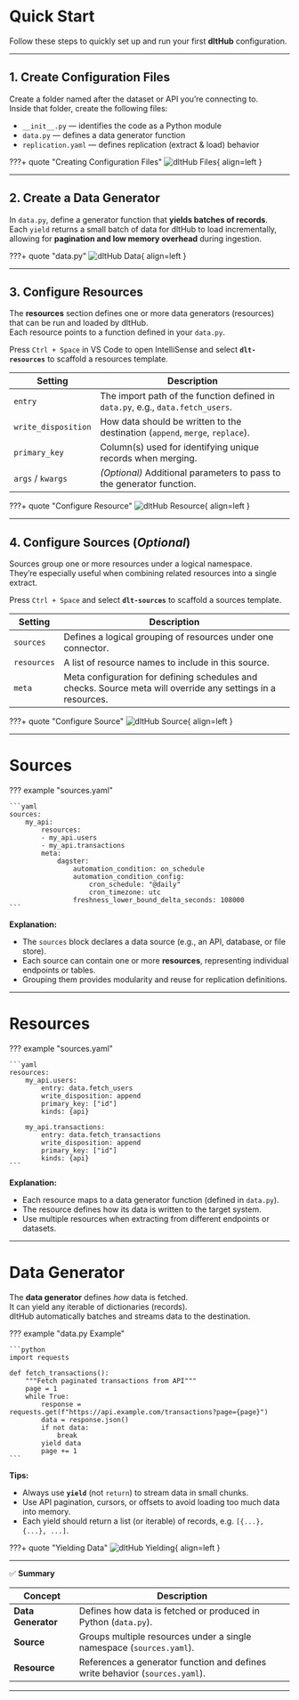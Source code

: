 # Quick Start

Follow these steps to quickly set up and run your first **dltHub** configuration.

---

## 1. Create Configuration Files

Create a folder named after the dataset or API you’re connecting to.  
Inside that folder, create the following files:

- `__init__.py` — identifies the code as a Python module  
- `data.py` — defines a data generator function  
- `replication.yaml` — defines replication (extract & load) behavior

???+ quote "Creating Configuration Files"
    ![dltHub Files](../../img/dlt/1_files.gif){ align=left }

---

## 2. Create a Data Generator

In `data.py`, define a generator function that **yields batches of records**.  
Each `yield` returns a small batch of data for dltHub to load incrementally, allowing for **pagination and low memory overhead** during ingestion.

???+ quote "data.py"
    ![dltHub Data](../../img/dlt/2_data.gif){ align=left }

---

## 3. Configure Resources

The **resources** section defines one or more data generators (resources) that can be run and loaded by dltHub.  
Each resource points to a function defined in your `data.py`.

Press `Ctrl + Space` in VS Code to open IntelliSense and select **`dlt-resources`** to scaffold a resources template.

| Setting | Description |
| -------- | ----------- |
| `entry` | The import path of the function defined in `data.py`, e.g., `data.fetch_users`. |
| `write_disposition` | How data should be written to the destination (`append`, `merge`, `replace`). |
| `primary_key` | Column(s) used for identifying unique records when merging. |
| `args` / `kwargs` | *(Optional)* Additional parameters to pass to the generator function. |

???+ quote "Configure Resource"
    ![dltHub Resource](../../img/dlt/3_resource.gif){ align=left }

---

## 4. Configure Sources (*Optional*)

Sources group one or more resources under a logical namespace.  
They’re especially useful when combining related resources into a single extract.

Press `Ctrl + Space` and select **`dlt-sources`** to scaffold a sources template.


| Setting | Description |
| -------- | ----------- |
| `sources` | Defines a logical grouping of resources under one connector. |
| `resources` | A list of resource names to include in this source. |
| `meta` | Meta configuration for defining schedules and checks.  Source meta will override any settings in a resources. |

???+ quote "Configure Source"
    ![dltHub Source](../../img/dlt/4_sources.gif){ align=left }

---

# Sources

??? example "sources.yaml"

    ```yaml
    sources:
        my_api:
            resources:
            - my_api.users
            - my_api.transactions
            meta:
                dagster:
                    automation_condition: on_schedule
                    automation_condition_config:
                        cron_schedule: "@daily"
                        cron_timezone: utc
                    freshness_lower_bound_delta_seconds: 108000
    ```

**Explanation:**
- The `sources` block declares a data source (e.g., an API, database, or file store).
- Each source can contain one or more **resources**, representing individual endpoints or tables.
- Grouping them provides modularity and reuse for replication definitions.

---

# Resources

??? example "sources.yaml"

    ```yaml
    resources:
        my_api.users:
            entry: data.fetch_users
            write_disposition: append
            primary_key: ["id"]
            kinds: {api}

        my_api.transactions:
            entry: data.fetch_transactions
            write_disposition: append
            primary_key: ["id"]
            kinds: {api}
    ```

**Explanation:**
- Each resource maps to a data generator function (defined in `data.py`).
- The resource defines how its data is written to the target system.
- Use multiple resources when extracting from different endpoints or datasets.

---

# Data Generator

The **data generator** defines *how* data is fetched.  
It can yield any iterable of dictionaries (records).  
dltHub automatically batches and streams data to the destination.

??? example "data.py Example"

    ```python
    import requests

    def fetch_transactions():
        """Fetch paginated transactions from API"""
        page = 1
        while True:
            response = requests.get(f"https://api.example.com/transactions?page={page}")
            data = response.json()
            if not data:
                break
            yield data
            page += 1
    ```

**Tips:**
- Always use **`yield`** (not `return`) to stream data in small chunks.  
- Use API pagination, cursors, or offsets to avoid loading too much data into memory.  
- Each yield should return a list (or iterable) of records, e.g. `[{...}, {...}, ...]`.

???+ quote "Yielding Data"
    ![dltHub Yielding](../../img/dlt/5_yield.gif){ align=left }

---

✅ **Summary**

| Concept | Description |
| -------- | ------------ |
| **Data Generator** | Defines how data is fetched or produced in Python (`data.py`). |
| **Source** | Groups multiple resources under a single namespace (`sources.yaml`). |
| **Resource** | References a generator function and defines write behavior (`sources.yaml`). |

---

